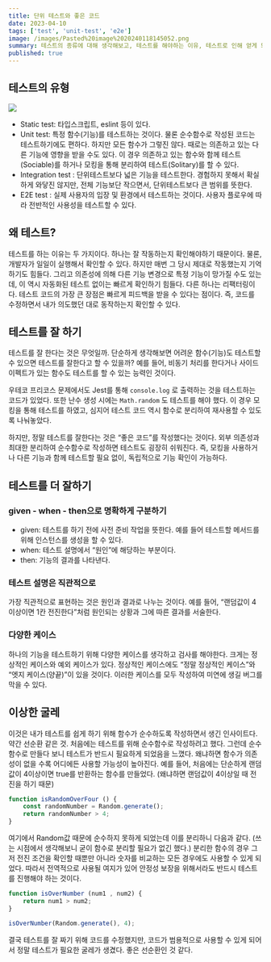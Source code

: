 ```yaml
---
title: 단위 테스트와 좋은 코드
date: 2023-04-10
tags: ['test', 'unit-test', 'e2e']
image: /images/Pasted%20image%2020240118145052.png
summary: 테스트의 종류에 대해 생각해보고, 테스트를 해야하는 이유, 테스트로 인해 얻게 되는 것들에 대해서 정리했습니다.
published: true
---
```

## 테스트의 유형
![](images/Pasted%20image%2020240118145052.png)
- Static test: 타입스크립트, eslint 등이 있다.
- Unit test: 특정 함수(기능)를 테스트하는 것이다. 물론 순수함수로 작성된 코드는 테스트하기에도 편하다. 하지만 모든 함수가 그렇진 않다. 때로는 의존하고 있는 다른 기능에 영향을 받을 수도 있다. 이 경우 의존하고 있는 함수와 함께 테스트(Sociable)를 하거나 모킹을 통해 분리하여 테스트(Solitary)를 할 수 있다.
- Integration test : 단위테스트보다 넓은 기능을 테스트한다. 경험하지 못해서 확실하게 와닿진 않지만, 전체 기능보단 작으면서, 단위테스트보다 큰 범위를 뜻한다.
- E2E test : 실제 사용자의 입장 및 환경에서 테스트하는 것이다. 사용자 플로우에 따라 전반적인 사용성을 테스트할 수 있다.

## 왜 테스트?

테스트를 하는 이유는 두 가지이다. 하나는 잘 작동하는지 확인해야하기 때문이다. 물론, 개발자가 일일이 실행해서 확인할 수 있다. 하지만 매번 그 당시 제대로 작동했는지 기억하기도 힘들다. 그리고 의존성에 의해 다른 기능 변경으로 특정 기능이 망가질 수도 있는데, 이 역시 자동화된 테스트 없이는 빠르게 확인하기 힘들다. 다른 하나는 리팩터링이다. 테스트 코드의 가장 큰 장점은 빠르게 피드백을 받을 수 있다는 점이다. 즉, 코드를 수정하면서 내가 의도했던 대로 동작하는지 확인할 수 있다.

## 테스트를 잘 하기

테스트를 잘 한다는 것은 무엇일까. 단순하게 생각해보면 어려운 함수(기능)도 테스트할 수 있으면 테스트를 잘한다고 할 수 있을까? 예를 들어, 비동기 처리를 한다거나 사이드 이펙트가 있는 함수도 테스트를 할 수 있는 능력인 것이다.

우테코 프리코스 문제에서도 Jest를 통해 `console.log` 로 출력하는 것을 테스트하는 코드가 있었다. 또한 난수 생성 시에는 `Math.random` 도 테스트를 해야 했다. 이 경우 모킹을 통해 테스트를 하였고, 심지어 테스트 코드 역시 함수로 분리하여 재사용할 수 있도록 나눠놓았다.

하지만, 정말 테스트를 잘한다는 것은 “좋은 코드”를 작성했다는 것이다. 외부 의존성과 최대한 분리하여 순수함수로 작성하면 테스트도 굉장히 쉬워진다. 즉, 모킹을 사용하거나 다른 기능과 함께 테스트할 필요 없이, 독립적으로 기능 확인이 가능하다.

## 테스트를 더 잘하기

### given - when - then으로 명확하게 구분하기

- given: 테스트를 하기 전에 사전 준비 작업을 뜻한다. 예를 들어 테스트할 메서드를 위해 인스턴스를 생성을 할 수 있다.
- when: 테스트 설명에서 “원인”에 해당하는 부분이다.
- then: 기능의 결과를 나타낸다.

### 테스트 설명은 직관적으로

가장 직관적으로 표현하는 것은 원인과 결과로 나누는 것이다. 예를 들어, “랜덤값이 4이상이면 1칸 전진한다”처럼 원인되는 상황과 그에 따른 결과를 서술한다.

### 다양한 케이스

하나의 기능을 테스트하기 위해 다양한 케이스를 생각하고 검사를 해야한다. 크게는 정상적인 케이스와 예외 케이스가 있다. 정상적인 케이스에도 “정말 정상적인 케이스”와 “엣지 케이스(양끝)”이 있을 것이다. 이러한 케이스를 모두 작성하여 미연에 생길 버그를 막을 수 있다.

## 이상한 굴레

이것은 내가 테스트를 쉽게 하기 위해 함수가 순수하도록 작성하면서 생긴 인사이트다. 약간 선순환 같은 것. 처음에는 테스트를 위해 순수함수로 작성하려고 했다. 그런데 순수함수로 만들다 보니 테스트가 반드시 필요하게 되었음을 느꼈다. 왜냐하면 함수가 의존성이 없을 수록 어디에든 사용할 가능성이 높아진다. 예를 들어, 처음에는 단순하게 랜덤값이 4이상이면 true를 반환하는 함수를 만들었다. (왜냐하면 랜덤값이 4이상일 때 전진을 하기 때문)

```jsx
function isRandomOverFour () {
	const randomNumber = Random.generate();
	return randomNumber > 4;
}
```

여기에서 Random값 때문에 순수하지 못하게 되었는데 이를 분리하니 다음과 같다. (쓰는 시점에서 생각해보니 굳이 함수로 분리할 필요가 없긴 했다.) 분리한 함수의 경우 그저 전진 조건을 확인할 때뿐만 아니라 숫자를 비교하는 모든 경우에도 사용할 수 있게 되었다. 따라서 전역적으로 사용될 여지가 있어 안정성 보장을 위해서라도 반드시 테스트를 진행해야 하는 것이다.

```jsx
function isOverNumber (num1 , num2) {
	return num1 > num2;
}

isOverNumber(Random.generate(), 4);
```

결국 테스트를 잘 짜기 위해 코드를 수정했지만, 코드가 범용적으로 사용할 수 있게 되어서 정말 테스트가 필요한 굴레가 생겼다. 좋은 선순환인 것 같다.